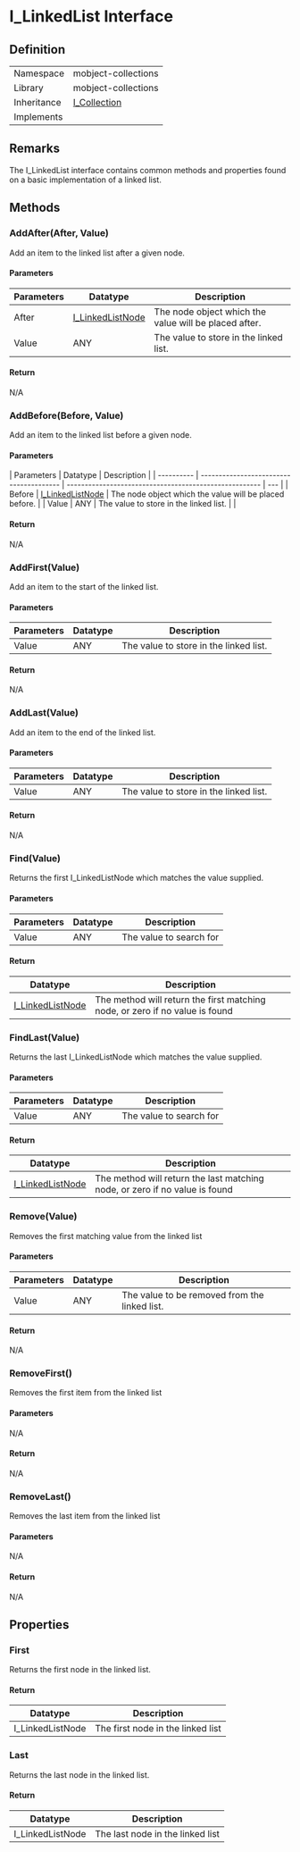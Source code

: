# I_LinkedList Interface

## Definition

|             |                                 |
| ----------- | ------------------------------- |
| Namespace   | mobject-collections             |
| Library     | mobject-collections             |
| Inheritance | [I_Collection](i-collection.md) |
| Implements  |                                 |

## Remarks

The I_LinkedList interface contains common methods and properties found on a basic implementation of a linked list.

## Methods

### AddAfter(After, Value)

Add an item to the linked list after a given node.

#### Parameters

| Parameters | Datatype                                | Description                                           |
| ---------- | --------------------------------------- | ----------------------------------------------------- |
| After      | [I_LinkedListNode](i-linkedlistnode.md) | The node object which the value will be placed after. |
| Value      | ANY                                     | The value to store in the linked list.                |

#### Return

N/A

### AddBefore(Before, Value)

Add an item to the linked list before a given node.

#### Parameters

| Parameters | Datatype                                | Description                                            |
| ---------- | --------------------------------------- | ------------------------------------------------------ | --- |
| Before     | [I_LinkedListNode](i-linkedlistnode.md) | The node object which the value will be placed before. |
| Value      | ANY                                     | The value to store in the linked list.                 |     |

#### Return

N/A

### AddFirst(Value)

Add an item to the start of the linked list.

#### Parameters

| Parameters | Datatype | Description                            |
| ---------- | -------- | -------------------------------------- |
| Value      | ANY      | The value to store in the linked list. |

#### Return

N/A

### AddLast(Value)

Add an item to the end of the linked list.

#### Parameters

| Parameters | Datatype | Description                            |
| ---------- | -------- | -------------------------------------- |
| Value      | ANY      | The value to store in the linked list. |

#### Return

N/A

### Find(Value)

Returns the first I_LinkedListNode which matches the value supplied.

#### Parameters

| Parameters | Datatype | Description             |
| ---------- | -------- | ----------------------- |
| Value      | ANY      | The value to search for |

#### Return

| Datatype                                | Description                                                                  |
| --------------------------------------- | ---------------------------------------------------------------------------- |
| [I_LinkedListNode](i-linkedlistnode.md) | The method will return the first matching node, or zero if no value is found |

### FindLast(Value)

Returns the last I_LinkedListNode which matches the value supplied.

#### Parameters

| Parameters | Datatype | Description             |
| ---------- | -------- | ----------------------- |
| Value      | ANY      | The value to search for |

#### Return

| Datatype                                | Description                                                                 |
| --------------------------------------- | --------------------------------------------------------------------------- |
| [I_LinkedListNode](i-linkedlistnode.md) | The method will return the last matching node, or zero if no value is found |

### Remove(Value)

Removes the first matching value from the linked list

#### Parameters

| Parameters | Datatype | Description                                   |
| ---------- | -------- | --------------------------------------------- |
| Value      | ANY      | The value to be removed from the linked list. |

#### Return

N/A

### RemoveFirst()

Removes the first item from the linked list

#### Parameters

N/A

#### Return

N/A

### RemoveLast()

Removes the last item from the linked list

#### Parameters

N/A

#### Return

N/A

## Properties

### First

Returns the first node in the linked list.

#### Return

| Datatype         | Description                       |
| ---------------- | --------------------------------- |
| I_LinkedListNode | The first node in the linked list |

### Last

Returns the last node in the linked list.

#### Return

| Datatype         | Description                      |
| ---------------- | -------------------------------- |
| I_LinkedListNode | The last node in the linked list |
